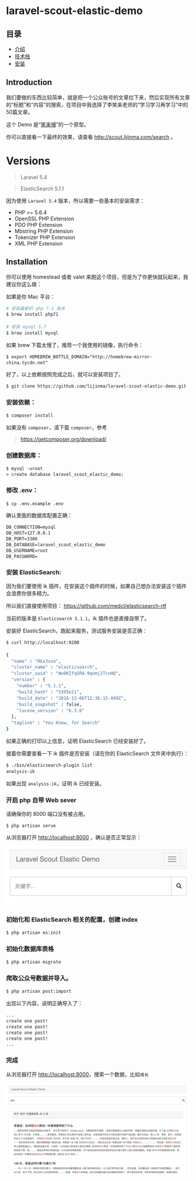 # laravel-scout-elastic-demo

## 目录

- [介绍](#introduction)
- [技术栈](#versions)
- [安装](#installation)

## Introduction
我们要做的东西比较简单，就是把一个公众账号的文章拉下来，然后实现所有文章的“标题”和“内容”的搜索，在项目中我选择了李笑来老师的”学习学习再学习“中的50篇文章。
 
这个 Demo 是“[笑来搜](http://xiaolai.co)”的一个原型。
 
你可以直接看一下最终的效果，请查看 http://scout.lijinma.com/search 。
 
# Versions
> Laravel 5.4
 
> ElasticSearch 5.1.1
 
因为使用 `Laravel 5.4` 版本，所以需要一些基本的安装需求：

* PHP >= 5.6.4
* OpenSSL PHP Extension
* PDO PHP Extension
* Mbstring PHP Extension
* Tokenizer PHP Extension
* XML PHP Extension
 
## Installation

你可以使用 homestead 或者 valet 来跑这个项目，但是为了你更快就玩起来，我建议你这么做：

如果是你 Mac 平台：

```bash
# 安装最新的 php 7.1 版本
$ brew install php71

# 安装 mysql 5.7
$ brew install mysql
```
如果 brew 下载太慢了，推荐一个我使用的镜像，执行命令：

```
$ export HOMEBREW_BOTTLE_DOMAIN="http://homebrew-mirror-china.tycdn.net"
```
好了，以上依赖按照完成之后，就可以安装项目了。

```bash
$ git clone https://github.com/lijinma/laravel-scout-elastic-demo.git
```
### 安装依赖：
```bash
$ composer install
```
如果没有 `composer`，请下载 `composer`，参考
> https://getcomposer.org/download/

### 创建数据库：
```
$ mysql -uroot
> create database laravel_scout_elastic_demo;
```
### 修改 .env：
```
$ cp .env.example .env
```
确认里面的数据库配置正确：
```
DB_CONNECTION=mysql
DB_HOST=127.0.0.1
DB_PORT=3306
DB_DATABASE=laravel_scout_elastic_demo
DB_USERNAME=root
DB_PASSWORD=
```
### 安装 ElasticSearch:

因为我们要使用 ik 插件，在安装这个插件的时候，如果自己想办法安装这个插件会浪费你很多精力。

所以我们直接使用项目： https://github.com/medcl/elasticsearch-rtf

当前的版本是 `Elasticsearch 5.1.1`，ik 插件也是直接自带了。

安装好 ElasticSearch，跑起来服务，测试服务安装是否正确：

```bash
$ curl http://localhost:9200

{
  "name" : "Rkx3vzo",
  "cluster_name" : "elasticsearch",
  "cluster_uuid" : "Ww9KIfqSRA-9qnmj1TcnHQ",
  "version" : {
    "number" : "5.1.1",
    "build_hash" : "5395e21",
    "build_date" : "2016-12-06T12:36:15.409Z",
    "build_snapshot" : false,
    "lucene_version" : "6.3.0"
  },
  "tagline" : "You Know, for Search"
}
```
如果正确的打印以上信息，证明 ElasticSearch 已经安装好了。

接着你需要查看一下 ik 插件是否安装（请在你的 ElasticSearch 文件夹中执行）：

```bash
$ ./bin/elasticsearch-plugin list
analysis-ik
```
如果出现 `analysis-ik`，证明 ik 已经安装。

### 开启 php 自带 Web sever
请确保你的 8000 端口没有被占用。
```
$ php artisan serve
```
从浏览器打开 [http://localhost:8000](http://localhost:8000) ，确认是否正常显示：

![demo1](https://raw.githubusercontent.com/lijinma/MyBox/master/demo1.png)

### 初始化和 ElasticSearch 相关的配置，创建 index

```bash
$ php artisan es:init
```

### 初始化数据库表格

```bash
$ php artisan migrate
```

### 爬取公众号数据并导入。

```bash
$ php artisan post:import
```
出现以下内容，说明正确导入了：

```
...
create one post!
create one post!
create one post!
create one post!
...
```
### 完成
从浏览器打开 [http://localhost:8000](http://localhost:8000)，搜索一个数据，比如`成长`

![demo2](https://raw.githubusercontent.com/lijinma/MyBox/master/demo2.png)









